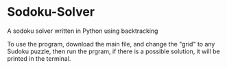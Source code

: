 # Sodoku-Solver
A sodoku solver written in Python using backtracking 

To use the program, download the main file, and change the "grid" to any Sudoku puzzle, then run the prgram, if there is a possible solution, it will be printed in the terminal.
